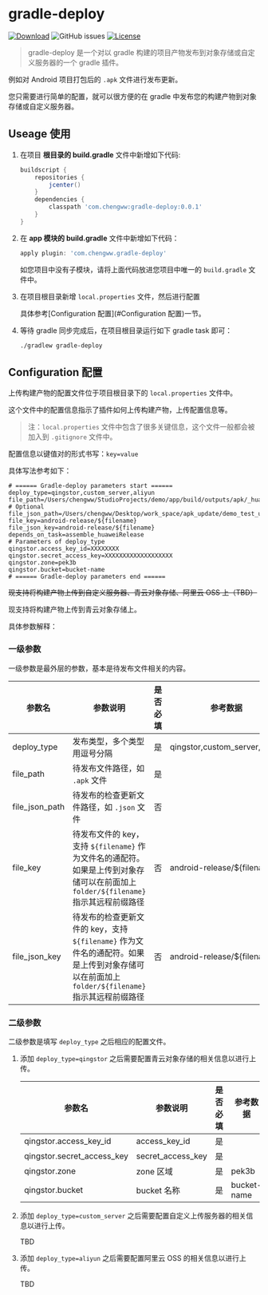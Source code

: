 # gradle-deploy

[![Download](https://api.bintray.com/packages/chengww5217/maven/gradle-deploy/images/download.svg)](https://bintray.com/chengww5217/maven/gradle-deploy)
![GitHub issues](https://img.shields.io/github/issues/chengww5217/gradle-deploy?color=blue)
[![License](http://img.shields.io/badge/license-apache%20v2-blue.svg)](https://github.com/chengww5217/gradle-deploy/blob/master/LICENSE)

> gradle-deploy 是一个对以 gradle 构建的项目产物发布到对象存储或自定义服务器的一个 gradle 插件。

例如对 Android 项目打包后的 `.apk` 文件进行发布更新。

您只需要进行简单的配置，就可以很方便的在 gradle 中发布您的构建产物到对象存储或自定义服务器。

## Useage 使用

1. 在项目 **根目录的 build.gradle** 文件中新增如下代码:

   ```groovy
   buildscript {
       repositories {
           jcenter()
       }
       dependencies {
           classpath 'com.chengww:gradle-deploy:0.0.1'
       }
   }
   ```

2. 在 **app 模块的 build.gradle** 文件中新增如下代码：

   ```groovy
   apply plugin: 'com.chengww.gradle-deploy'
   ```

   如您项目中没有子模块，请将上面代码放进您项目中唯一的 `build.gradle` 文件中。

3. 在项目根目录新增 `local.properties` 文件，然后进行配置

   具体参考[Configuration 配置](#Configuration 配置)一节。

4. 等待 gradle 同步完成后，在项目根目录运行如下 gradle task 即可：

   ```bash
   ./gradlew gradle-deploy
   ```

##  Configuration 配置

上传构建产物的配置文件位于项目根目录下的 `local.properties` 文件中。

这个文件中的配置信息指示了插件如何上传构建产物，上传配置信息等。

> 注：`local.properties` 文件中包含了很多关键信息，这个文件一般都会被加入到 `.gitignore` 文件中。

配置信息以键值对的形式书写：`key=value`

具体写法参考如下：

```properties
# ====== Gradle-deploy parameters start ======
deploy_type=qingstor,custom_server,aliyun
file_path=/Users/chengww/StudioProjects/demo/app/build/outputs/apk/_huawei/release/Demo_huawei_1.5.0_beta3.apk
# Optional
file_json_path=/Users/chengww/Desktop/work_space/apk_update/demo_test_update.json
file_key=android-release/${filename}
file_json_key=android-release/${filename}
depends_on_task=assemble_huaweiRelease
# Parameters of deploy_type
qingstor.access_key_id=XXXXXXXX
qingstor.secret_access_key=XXXXXXXXXXXXXXXXXXX
qingstor.zone=pek3b
qingstor.bucket=bucket-name
# ====== Gradle-deploy parameters end ======
```



~~现支持将构建产物上传到自定义服务器、青云对象存储、阿里云 OSS 上（TBD）~~

现支持将构建产物上传到青云对象存储上。

具体参数解释：

### 一级参数

一级参数是最外层的参数，基本是待发布文件相关的内容。

| 参数名         | 参数说明                                                     | 是否必填 | 参考数据                      |
| -------------- | ------------------------------------------------------------ | -------- | ----------------------------- |
| deploy_type    | 发布类型，多个类型用逗号分隔                                 | 是       | qingstor,custom_server,aliyun |
| file_path      | 待发布文件路径，如 `.apk` 文件                               | 是       |                               |
| file_json_path | 待发布的检查更新文件路径，如 `.json` 文件                    | 否       |                               |
| file_key       | 待发布文件的 key，支持 `${filename}` 作为文件名的通配符。如果是上传到对象存储可以在前面加上 `folder/${filename}` 指示其远程前缀路径 | 否       | android-release/${filename}   |
| file_json_key  | 待发布的检查更新文件的 key，支持 `${filename}` 作为文件名的通配符。如果是上传到对象存储可以在前面加上 `folder/${filename}` 指示其远程前缀路径 | 否       | android-release/${filename}   |

### 二级参数

二级参数是填写 `deploy_type` 之后相应的配置文件。

1. 添加 `deploy_type=qingstor` 之后需要配置青云对象存储的相关信息以进行上传。

   | 参数名                     | 参数说明          | 是否必填 | 参考数据    |
   | -------------------------- | ----------------- | -------- | ----------- |
   | qingstor.access_key_id     | access_key_id     | 是       |             |
   | qingstor.secret_access_key | secret_access_key | 是       |             |
   | qingstor.zone              | zone 区域         | 是       | pek3b       |
   | qingstor.bucket            | bucket 名称       | 是       | bucket-name |

2. 添加 `deploy_type=custom_server` 之后需要配置自定义上传服务器的相关信息以进行上传。

   TBD

3. 添加 `deploy_type=aliyun` 之后需要配置阿里云 OSS 的相关信息以进行上传。

   TBD

